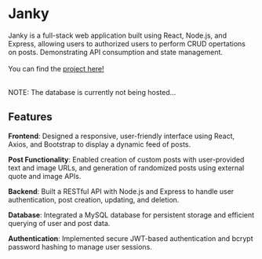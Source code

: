 # Janky

Janky is a full-stack web application built using React, Node.js, and Express, allowing users to authorized users to perform CRUD opertations on posts. Demonstrating API consumption and state management.<br></br>
You can find the <a href="https://social-media-app-77sy.vercel.app">project here!</a>
<br></br>

NOTE: The database is currently not being hosted...

## Features

<b>Frontend</b>: Designed a responsive, user-friendly interface using React, Axios, and Bootstrap to display a dynamic feed of posts.

<b>Post Functionality</b>: Enabled creation of custom posts with user-provided text and image URLs, and generation of randomized posts using external quote and image APIs.

<b>Backend</b>: Built a RESTful API with Node.js and Express to handle user authentication, post creation, updating, and deletion.

<b>Database</b>: Integrated a MySQL database for persistent storage and efficient querying of user and post data.

<b>Authentication</b>: Implemented secure JWT-based authentication and bcrypt password hashing to manage user sessions.



